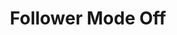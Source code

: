 ---
title: Follower Mode Off
description: Trigger for when the Twitch Follower Mode is turned Off
version: 0.2.3
twitchService: Chat Client
variables:
  - name: followerMode
    type: boolean
    description: The follower mode
    value: False
  - name: followerModeDuration
    type: number
    description: The follower mode duration
    value: 0
---
